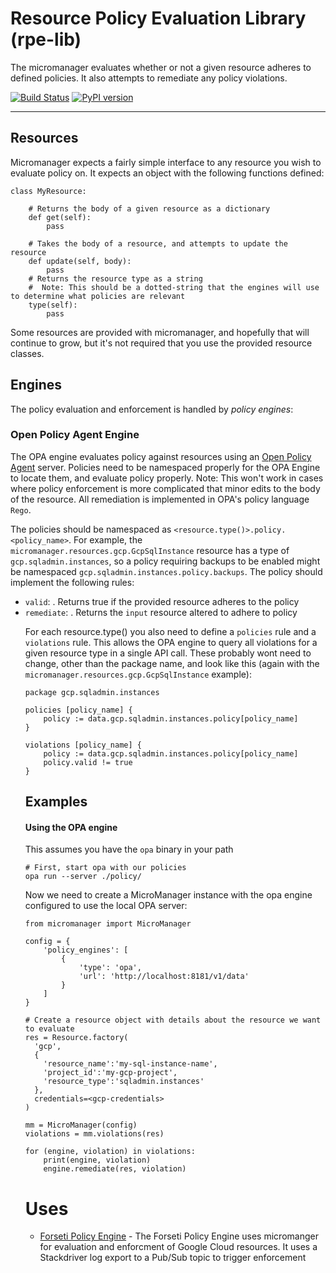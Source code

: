 # Resource Policy Evaluation Library (rpe-lib)

The micromanager evaluates whether or not a given resource adheres to defined policies. It also attempts to remediate any policy violations.

[![Build Status](https://travis-ci.com/cleardataeng/micromanager.svg?branch=master)](https://travis-ci.com/cleardataeng/micromanager)
[![PyPI version](https://badge.fury.io/py/micromanager.svg)](https://badge.fury.io/py/micromanager)

---

## Resources

Micromanager expects a fairly simple interface to any resource you wish to evaluate policy on. It expects an object with the following functions defined:

```
class MyResource:

    # Returns the body of a given resource as a dictionary
    def get(self):
        pass

    # Takes the body of a resource, and attempts to update the resource
    def update(self, body):
        pass
    # Returns the resource type as a string
    #  Note: This should be a dotted-string that the engines will use to determine what policies are relevant
    type(self):
        pass
```

Some resources are provided with micromanager, and hopefully that will continue to grow, but it's not required that you use the provided resource classes.

## Engines

The policy evaluation and enforcement is handled by _policy engines_:

### Open Policy Agent Engine

The OPA engine evaluates policy against resources using an [Open Policy Agent](https://www.openpolicyagent.org/) server. Policies need to be namespaced properly for the OPA Engine to locate them, and evaluate policy properly. Note: This won't work in cases where policy enforcement is more complicated that minor edits to the body of the resource. All remediation is implemented in OPA's policy language `Rego`.

The policies should be namespaced as `<resource.type()>.policy.<policy_name>`. For example, the `micromanager.resources.gcp.GcpSqlInstance` resource has a type of `gcp.sqladmin.instances`, so a policy requiring backups to be enabled might be namespaced `gcp.sqladmin.instances.policy.backups`. The policy should implement the following rules:

* `valid`: <boolean>. Returns true if the provided resource adheres to the policy
* `remediate`: <object>. Returns the `input` resource altered to adhere to policy

For each resource.type() you also need to define a `policies` rule and a `violations` rule. This allows the OPA engine to query all violations for a given resource type in a single API call. These probably wont need to change, other than the package name, and look like this (again with the `micromanager.resources.gcp.GcpSqlInstance` example):

```
package gcp.sqladmin.instances

policies [policy_name] {
    policy := data.gcp.sqladmin.instances.policy[policy_name]
}

violations [policy_name] {
    policy := data.gcp.sqladmin.instances.policy[policy_name]
    policy.valid != true
}
```

## Examples

#### Using the OPA engine

This assumes you have the `opa` binary in your path

```
# First, start opa with our policies
opa run --server ./policy/
```

Now we need to create a MicroManager instance with the opa engine configured to use the local OPA server:

```
from micromanager import MicroManager

config = {
    'policy_engines': [
        {
            'type': 'opa',
            'url': 'http://localhost:8181/v1/data'
        }
    ]
}

# Create a resource object with details about the resource we want to evaluate
res = Resource.factory(
  'gcp',
  {
    'resource_name':'my-sql-instance-name',
    'project_id':'my-gcp-project',
    'resource_type':'sqladmin.instances'
  },
  credentials=<gcp-credentials>
)

mm = MicroManager(config)
violations = mm.violations(res)

for (engine, violation) in violations:
    print(engine, violation)
    engine.remediate(res, violation)
```



# Uses

* [Forseti Policy Engine](https://github.com/cleardataeng/forseti-policy-enforcer) - The Forseti Policy Engine uses micromanger for evaluation and enforcment of Google Cloud resources. It uses a Stackdriver log export to a Pub/Sub topic to trigger enforcement
